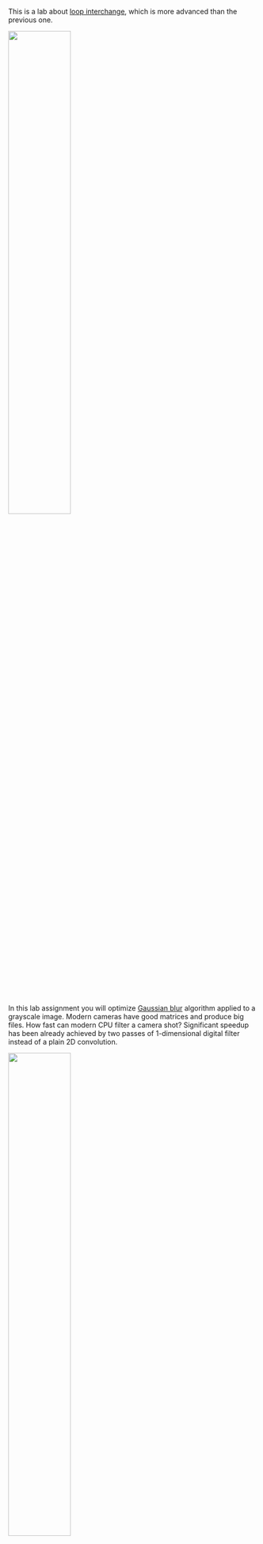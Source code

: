 This is a lab about [loop interchange](https://en.wikipedia.org/wiki/Loop_interchange), which is more advanced than the previous one.

[<img src="https://drive.google.com/uc?export=view&id=1pX20Lb2E11invOb9_0kqndoGykusxQTV" width="50%">](https://www.youtube.com/watch?v=vsvdtOgBHWo&list=PLRWO2AL1QAV6bJAU2kgB4xfodGID43Y5d)

In this lab assignment you will optimize [Gaussian blur](https://en.wikipedia.org/wiki/Gaussian_blur) algorithm applied to a grayscale image.
Modern cameras have good matrices and produce big files. How fast can modern CPU filter a camera shot?
Significant speedup has been already achieved by two passes of 1-dimensional digital filter instead of a plain 2D convolution.

[<img src="https://drive.google.com/uc?export=view&id=1u0Go7Mp30Bs_nZUYyZcK7gTvKo8BG4Va" width="50%">](https://www.youtube.com/watch?v=uUPOKCT8lyo&list=PLRWO2AL1QAV6bJAU2kgB4xfodGID43Y5d)
